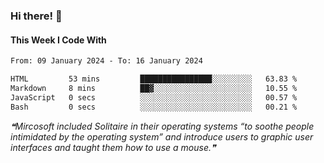 ### Hi there! 👋

#### This Week I Code With
<!--START_SECTION:waka-->

```txt
From: 09 January 2024 - To: 16 January 2024

HTML         53 mins         ████████████████░░░░░░░░░   63.83 %
Markdown     8 mins          ██▓░░░░░░░░░░░░░░░░░░░░░░   10.55 %
JavaScript   0 secs          ░░░░░░░░░░░░░░░░░░░░░░░░░   00.57 %
Bash         0 secs          ░░░░░░░░░░░░░░░░░░░░░░░░░   00.21 %
```

<!--END_SECTION:waka-->

<!--STARTS_HERE_QUOTE_README-->
<i>❝Mircosoft included Solitaire in their operating systems “to soothe people intimidated by the operating system” and introduce users to graphic user interfaces and taught them how to use a mouse.❞</i>
<!--ENDS_HERE_QUOTE_README-->

